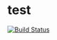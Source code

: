test
====
[![Build Status](http://localhost:8085/bamboo/buildStatusImage/GIT-GIT)](http://localhost:8085/bamboo/browse/GIT-GIT)

